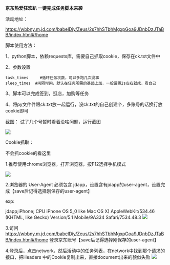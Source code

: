 <b>京东热爱狂欢趴 一键完成任务脚本来袭</b>

活动地址：

https://wbbny.m.jd.com/babelDiy/Zeus/2s7hhSTbhMgxpGoa9JDnbDzJTaBB/index.html#/home


脚本使用方法：


1、python脚本，依赖requests库，需要自己抓取cookie，保存在ck.txt文件中

2、参数设置

    task_times     #循环任务次数，可以多跑几次没事
    sleep_times  #间隔时间，默认在任务所需的基础上加，一般设置2s左右就成，看自己

3、脚本可以完成签到，逛店，加购等任务

4、将py文件件跟ck.txt放一起运行，没ck.txt的自己创建个，多账号的话换行放cookie即可

截图：
试了几个号暂时看着没啥问题，运行截图

<img src='https://image.planet.youku.com/img/100/28/62238/i_1490875862238_0ed9b71bf959f06a1e81684cb5b89291_b_w308h705_face_w308h705_x0y0w0h0c0.jpg'>

Cookie抓取：

不会抓cookie的看这里

1.推荐使用chrome浏览器，打开浏览器，按F12选择手机模式

<img src='https://image.planet.youku.com/img/100/28/62238/i_1490875862238_165fa22eca1c6c8c43f9b38b8b50a1f0_b_w855h277_face_w855h277_x0y0w0h0c0.png'>

2.浏览器的 User-Agent 必须包含 jdapp，设置含有jdapp的user-agent，设置完成【save后记得选择刚保存的user-agent】

exp:

jdapp;iPhone; CPU iPhone OS 5_0 like Mac OS X) AppleWebKit/534.46 (KHTML, like Gecko) Version/5.1 Mobile/9A334 Safari/7534.48.3
<img src='https://image.planet.youku.com/img/100/28/62238/i_1490875862238_5d8af6a784d21741be12bb7efb78a4f4_b_w1006h479_face_w1006h479_x0y0w0h0c0.png'>

3.访问 https://wbbny.m.jd.com/babelDiy/Zeus/2s7hhSTbhMgxpGoa9JDnbDzJTaBB/index.html#/home
 登录京东账号【save后记得选择刚保存的user-agent】

4.登录后，点击network，然后活动中的任务列表，在network中找到那个请求的接口，把Headers 中的Cookie复制出来，直接document出来的貌似失败
<img src='https://image.planet.youku.com/img/100/28/62238/i_1490875862238_05ef0bdf914bc70a89cdde3876324780_b_w1188h1057_face_w1188h1057_x0y0w0h0c0.png'>

